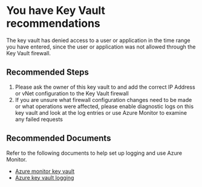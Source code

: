 <properties
	pageTitle="Key Vault recommendations"
	description="Key Vault recommendations are available"
	infoBubbleText="Found a possible issue with the vault's firewall settings"
	service="microsoft.keyvault"
	resource="vault"
	authors="osmuller"
	ms.author="osmuller"
	displayOrder=""
	articleId="keyvault-unauthorizedfirewall"
	diagnosticScenario="keyvault-recommendations"
	selfHelpType="Diagnostics"
    supportTopicIds=""
	resourceTags=""
	productPesIds=""
	cloudEnvironments="blackForest, fairfax, public, MoonCake"
	ownershipId="AzureKeyVault_KeyVault"
/>

# You have Key Vault recommendations

<!--issueDescription-->
The key vault has denied access to a user or application in the time range you have entered, since the user or application was not allowed through the Key Vault firewall.
<!--/issueDescription-->

## **Recommended Steps**

1. Please ask the owner of this key vault to and add the correct IP Address or vNet configuration to the Key Vault firewall
2. If you are unsure what firewall configuration changes need to be made or what operations were affected, please enable diagnostic logs on this key vault and look at the log entries or use Azure Monitor to examine any failed requests

## **Recommended Documents**

Refer to the following documents to help set up logging and use Azure Monitor. 

* [Azure monitor key vault](https://docs.microsoft.com/azure/azure-monitor/insights/azure-key-vault)
* [Azure key vault logging](https://docs.microsoft.com/azure/key-vault/key-vault-logging)
